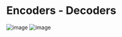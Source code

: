 # Encoders - Decoders

![image](https://github.com/philoma/NLP/assets/87674698/dd57d200-822a-4ac7-bddb-49801521710b)
![image](https://github.com/philoma/NLP/assets/87674698/ed1b280b-ee33-4c7b-98ec-bfd37b698568)

